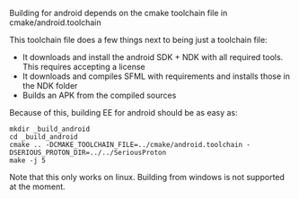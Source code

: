 Building for android depends on the cmake toolchain file in cmake/android.toolchain

This toolchain file does a few things next to being just a toolchain file:
* It downloads and install the android SDK + NDK with all required tools. This requires accepting a license
* It downloads and compiles SFML with requirements and installs those in the NDK folder
* Builds an APK from the compiled sources

Because of this, building EE for android should be as easy as:
```
mkdir _build_android
cd _build_android
cmake .. -DCMAKE_TOOLCHAIN_FILE=../cmake/android.toolchain -DSERIOUS_PROTON_DIR=../../SeriousProton
make -j 5
```
Note that this only works on linux. Building from windows is not supported at the moment.
